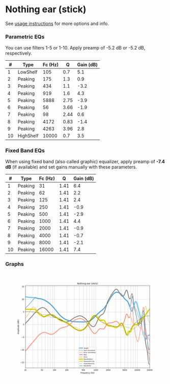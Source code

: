 # Nothing ear (stick)
See [usage instructions](https://github.com/jaakkopasanen/AutoEq#usage) for more options and info.

### Parametric EQs
You can use filters 1-5 or 1-10. Apply preamp of -5.2 dB or -5.2 dB, respectively.

|   # | Type      |   Fc (Hz) |    Q |   Gain (dB) |
|-----|-----------|-----------|------|-------------|
|   1 | LowShelf  |       105 | 0.7  |         5.1 |
|   2 | Peaking   |       175 | 1.3  |         0.9 |
|   3 | Peaking   |       434 | 1.1  |        -3.2 |
|   4 | Peaking   |       919 | 1.6  |         4.3 |
|   5 | Peaking   |      5888 | 2.75 |        -3.9 |
|   6 | Peaking   |        56 | 3.66 |        -1.9 |
|   7 | Peaking   |        98 | 2.44 |         0.6 |
|   8 | Peaking   |      4172 | 0.83 |        -1.4 |
|   9 | Peaking   |      4263 | 3.96 |         2.8 |
|  10 | HighShelf |     10000 | 0.7  |         3.5 |

### Fixed Band EQs
When using fixed band (also called graphic) equalizer, apply preamp of **-7.4 dB** (if available) and set gains manually with these parameters.

|   # | Type    |   Fc (Hz) |    Q |   Gain (dB) |
|-----|---------|-----------|------|-------------|
|   1 | Peaking |        31 | 1.41 |         6.4 |
|   2 | Peaking |        62 | 1.41 |         2.2 |
|   3 | Peaking |       125 | 1.41 |         2.4 |
|   4 | Peaking |       250 | 1.41 |        -0.9 |
|   5 | Peaking |       500 | 1.41 |        -2.9 |
|   6 | Peaking |      1000 | 1.41 |         4.4 |
|   7 | Peaking |      2000 | 1.41 |        -0.9 |
|   8 | Peaking |      4000 | 1.41 |        -0.7 |
|   9 | Peaking |      8000 | 1.41 |        -2.1 |
|  10 | Peaking |     16000 | 1.41 |         7.4 |

### Graphs
![](./Nothing%20ear%20(stick).png)
